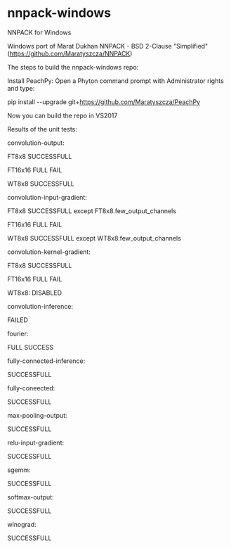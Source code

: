 
# nnpack-windows
NNPACK for Windows

Windows port of Marat Dukhan NNPACK - BSD 2-Clause "Simplified" (https://github.com/Maratyszcza/NNPACK)

The steps to build the nnpack-windows repo:

Install PeachPy:
Open a Phyton command prompt with Administrator rights and type:
  
  pip install --upgrade git+https://github.com/Maratyszcza/PeachPy
  
Now you can build the repo in VS2017

Results of the unit tests:

convolution-output:

FT8x8   SUCCESSFULL

FT16x16 FULL FAIL

WT8x8	  SUCCESSFULL


convolution-input-gradient:

FT8x8   SUCCESSFULL except FT8x8.few_output_channels

FT16x16	FULL FAIL

WT8x8	  SUCCESSFULL except WT8x8.few_output_channels


convolution-kernel-gradient:

FT8x8   SUCCESSFULL

FT16x16	FULL FAIL

WT8x8:	DISABLED


convolution-inference:

FAILED


fourier:

FULL SUCCESS


fully-connected-inference:

SUCCESSFULL


fully-coneected:

SUCCESSFULL


max-pooling-output:

SUCCESSFULL


relu-input-gradient:

SUCCESSFULL


sgemm:

SUCCESSFULL


softmax-output:

SUCCESSFULL


winograd:

SUCCESSFULL
